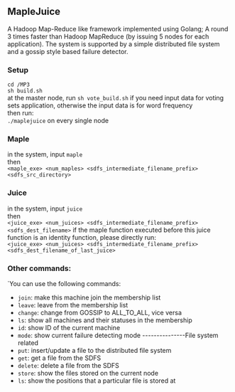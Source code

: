 ## MapleJuice
A Hadoop Map-Reduce like framework implemented using Golang; A round 3 times faster than Hadoop MapReduce (by issuing 5 nodes for each application). The system is supported by a simple distributed file system and a gossip style based failure detector.
### Setup
`cd /MP3`  
`sh build.sh`  
at the master node, run `sh vote_build.sh` if you need input data for voting sets application, otherwise the input data is for word frequency  
then run:  
`./maplejuice` on every single node  

### Maple
in the system, input `maple`  
then  
`<maple_exe> <num_maples> <sdfs_intermediate_filename_prefix> <sdfs_src_directory>`

### Juice
in the system, input `juice`  
then  
`<juice_exe> <num_juices> <sdfs_intermediate_filename_prefix> <sdfs_dest_filename>` 
if the maple function executed before this juice function is an identity function, please directly run:  
`<juice_exe> <num_juices> <sdfs_intermediate_filename_prefix> <sdfs_dest_filename_of_last_juice>`

### Other commands:
`You can use the following commands:  
- `join`: make this machine join the membership list
- `leave`: leave from the membership list
- `change`: change from GOSSIP to ALL_TO_ALL, vice versa
- `ls`: show all machines and their statuses in the membership
- `id`: show ID of the current machine
- `mode`: show current failure detecting mode
---------------File system related  
- `put`: insert/update a file to the distributed file system
- `get`: get a file from the SDFS
- `delete`: delete a file from the SDFS
- `store`: show the files stored on the current node
- `ls`: show the positions that a particular file is stored at
